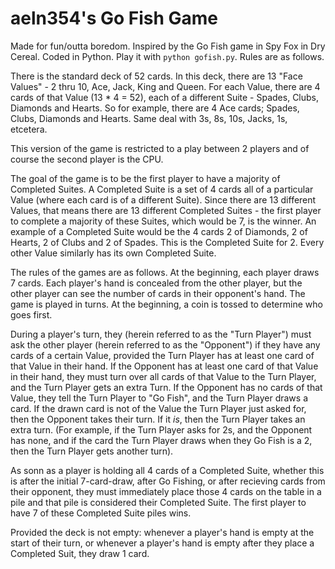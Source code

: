 # aeln354's Go Fish Game

Made for fun/outta boredom. Inspired by the Go Fish game in Spy Fox in Dry Cereal. Coded in Python. Play it with `python gofish.py`. Rules are as follows.

There is the standard deck of 52 cards. In this deck, there are 13 "Face Values" - 2 thru 10, Ace, Jack, King and Queen. For each Value, there are 4 cards of that Value (13 * 4 = 52), each of a different Suite - Spades, Clubs, Diamonds and Hearts. So for example, there are 4 Ace cards; Spades, Clubs, Diamonds and Hearts. Same deal with 3s, 8s, 10s, Jacks, 1s, etcetera.

This version of the game is restricted to a play between 2 players and of course the second player is the CPU.

The goal of the game is to be the first player to have a majority of Completed Suites. A Completed Suite is a set of 4 cards all of a particular Value (where each card is of a different Suite). Since there are 13 different Values, that means there are 13 different Completed Suites - the first player to complete a majority of these Suites, which would be 7, is the winner. An example of a Completed Suite would be the 4 cards 2 of Diamonds, 2 of Hearts, 2 of Clubs and 2 of Spades. This is the Completed Suite for 2. Every other Value similarly has its own Completed Suite.

The rules of the games are as follows. At the beginning, each player draws 7 cards. Each player's hand is concealed from the other player, but the other player can see the number of cards in their opponent's hand. The game is played in turns. At the beginning, a coin is tossed to determine who goes first.

During a player's turn, they (herein referred to as the "Turn Player") must ask the other player (herein referred to as the "Opponent") if they have any cards of a certain Value, provided the Turn Player has at least one card of that Value in their hand. If the Opponent has at least one card of that Value in their hand, they must turn over all cards of that Value to the Turn Player, and the Turn Player gets an extra Turn. If the Opponent has no cards of that Value, they tell the Turn Player to "Go Fish", and the Turn Player draws a card. If the drawn card is not of the Value the Turn Player just asked for, then the Opponent takes their turn. If it *is*, then the Turn Player takes an extra turn. (For example, if the Turn Player asks for 2s, and the Opponent has none, and if the card the Turn Player draws when they Go Fish is a 2, then the Turn Player gets another turn).

As sonn as a player is holding all 4 cards of a Completed Suite, whether this is after the initial 7-card-draw, after Go Fishing, or after recieving cards from their opponent, they must immediately place those 4 cards on the table in a pile and that pile is considered their Completed Suite. The first player to have 7 of these Completed Suite piles wins.

Provided the deck is not empty: whenever a player's hand is empty at the start of their turn, or whenever a player's hand is empty after they place a Completed Suit, they draw 1 card.